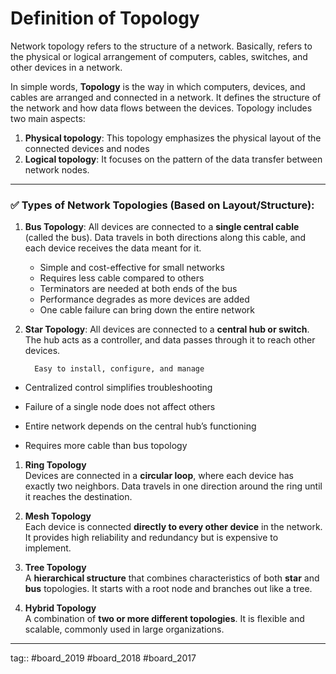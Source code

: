 # Definition of Topology

Network topology refers to the structure of a network. Basically, refers to the physical or logical arrangement of computers, cables, switches, and other devices in a network. 

In simple words, **Topology** is the way in which computers, devices, and cables are arranged and connected in a network. It defines the structure of the network and how data flows between the devices. Topology includes two main aspects:

1. **Physical topology**: This topology emphasizes the physical layout of the connected devices and nodes
2. **Logical topology**: It focuses on the pattern of the data transfer between network nodes.

---

### ✅ **Types of Network Topologies (Based on Layout/Structure):**

1. **Bus Topology**: All devices are connected to a **single central cable** (called the bus). Data travels in both directions along this cable, and each device receives the data meant for it.	
	- Simple and cost-effective for small networks    
	- Requires less cable compared to others
	- Terminators are needed at both ends of the bus    
	- Performance degrades as more devices are added    
	- One cable failure can bring down the entire network
2. **Star Topology**: All devices are connected to a **central hub or switch**. The hub acts as a controller, and data passes through it to reach other devices.
	
		 Easy to install, configure, and manage
    
- Centralized control simplifies troubleshooting
    
- Failure of a single node does not affect others
    
- Entire network depends on the central hub’s functioning
    
- Requires more cable than bus topology
1. **Ring Topology**  
    Devices are connected in a **circular loop**, where each device has exactly two neighbors. Data travels in one direction around the ring until it reaches the destination.

2. **Mesh Topology**  
    Each device is connected **directly to every other device** in the network. It provides high reliability and redundancy but is expensive to implement.

3. **Tree Topology**  
    A **hierarchical structure** that combines characteristics of both **star** and **bus** topologies. It starts with a root node and branches out like a tree.

4. **Hybrid Topology**  
    A combination of **two or more different topologies**. It is flexible and scalable, commonly used in large organizations.

---

tag:: #board_2019 #board_2018 #board_2017 